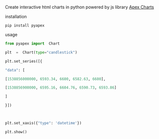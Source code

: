 Create interactive html charts in python
powered by js library [Apex Charts](https://apexcharts.com/)

installation

    pip install pyapex
usage

```python
from pyapex import  Chart

plt  =  Chart(type="candlestick")

plt.set_series([{

"data": [

[1538856000000, 6593.34, 6600, 6582.63, 6600],

[1538856900000, 6595.16, 6604.76, 6590.73, 6593.86]

]

}])

  

plt.set_xaxis({"type": 'datetime'})

plt.show()
```

